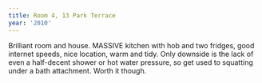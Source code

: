 ```yaml
---
title: Room 4, 13 Park Terrace
year: '2010'
---
```


Brilliant room and house. MASSIVE kitchen with hob and two fridges, good internet speeds, nice location, warm and tidy. Only downside is the lack of even a half-decent shower or hot water pressure, so get used to squatting under a bath attachment. Worth it though.